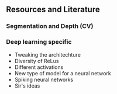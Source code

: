 ## Resources and Literature


### Segmentation and Depth (CV)



### Deep learning specific

- Tweaking the architechture
- Diversity of ReLus
- Different activations
- New type of model for a neural network
- Spiking neural networks
- Sir's ideas


